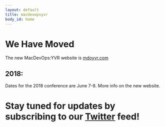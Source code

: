 ```yaml
---
layout: default
title: macdevopsyvr
body_id: home
---
```


# We Have Moved

The new MacDevOps:YVR website is <a href="https://mdoyvr.com">mdoyvr.com</a>

## 2018:

Dates for the 2018 conference are June 7-8. More info on the new website.






# Stay tuned for updates by subscribing to our [Twitter](https://twitter.com/intent/follow?&screen_name=MacDevOpsYVR) feed!
